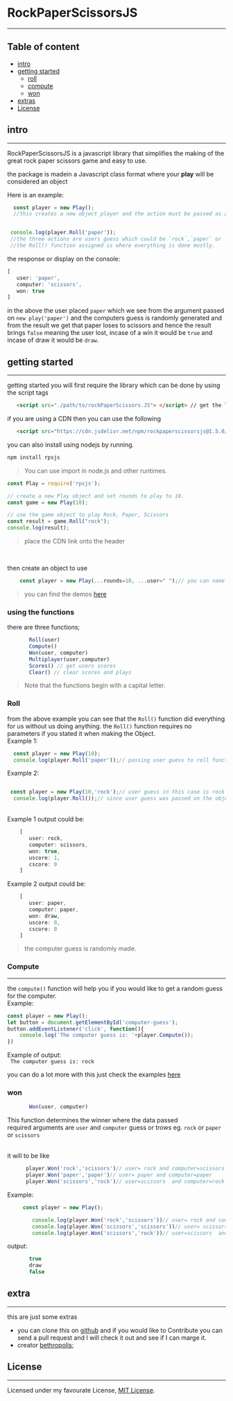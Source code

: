 # RockPaperScissorsJS
---

## Table of content
* [intro](#intro)
* [getting started](#getting-started)
  * [roll](#roll)
  * [compute](#compute)
  * [won](#won)
* [extras](#extras)
* [License](#license) 



## intro
---
RockPaperScissorsJS is a javascript library that simplifies the making of the great rock paper scissors game and easy to use. 
<p> the package is madein a Javascript class format where your <b>play</b> will be considered an object</p>
Here is an example:

```js 
  const player = new Play(); 
  //this creates a new object player and the action must be passed as an argument


 console.log(player.Roll('paper'));  
 //the three actions are users guess which could be `rock`,`paper` or `scissors`
 //the Roll() function assigned is where everything is done mostly.
 ```

the response or display on the console:

   ```js
   [
      user: 'paper',
      computer: 'scissors',
      won: true
   ]
   ```
   

   in the above the user placed `paper` which we see from the argument passed on `new play('paper')` and the computers guess is randomly generated and
   from the result we get that paper loses to scissors and hence the result brings `false` meaning the user lost, incase of a win it would be `true` and incase of draw it would be `draw`.
  
## getting started
---
getting started you will first require the library which can be done by using the script tags

```html
   <script src="./path/to/rockPaperScissors.JS"> </script> // get the library from the path where it's located
```
if you are using a CDN then you can use the following
```html
   <script src="https://cdn.jsdelivr.net/npm/rockpaperscissorsjs@1.5.0/rockPaperScissors.min.js"></script> 

```

you can also install using nodejs by running.

```bash
npm install rpsjs
```

> You can use import in node.js and other runtimes.

```js
const Play = require('rpsjs');

// create a new Play object and set rounds to play to 10.
const game = new Play(10);

// use the game object to play Rock, Paper, Scissors
const result = game.Roll("rock");
console.log(result);
```

> place the CDN link onto the header 
<br> 

then create an object to use
```js
    const player = new Play(...rounds=10, ...user=" ");// you can name it anything other than player

````
> you can find the demos [here](https://bethropolis.github.io/rockPaperScissorsJS)<br>

### using the functions
there are three functions; 
```js
       Roll(user)
       Compute()
       Won(user, computer)
       Multiplayer(user,computer)
       Scores() // get users scores
       Clear() // clear scores and plays
```

> Note that the functions begin with a capital letter.

### Roll

from the above example you can see that the `Roll()` function did everything for us without us doing anything.
the `Roll()` function requires no parameters if you stated it when making the Object.<br>
Example 1:
```js
  const player = new Play(10);
  console.log(player.Roll('paper'));// passing user guess to roll function (recommended)

```
Example 2:
```js

 const player = new Play(10,'rock');// user guess in this case is rock
  console.log(player.Roll());// since user guess was passed on the object there is no need to redo that again
``` 
<br>
Example 1 output could be:

```js
    [
       user: rock,
       computer: scissors,
       won: true,
       uscore: 1,
       cscore: 0
    ]
```

Example 2 output could be:

```js
    [
       user: paper,
       computer: paper,
       won: draw,
       uscore: 0,
       cscore: 0
    ]
```
> the computer guess is randomly made.



### Compute
---
  the `compute()` function will help you if you would like to get a random guess for the computer.<br>
  Example:
  ```js
  const player = new Play();
  let button = document.getElementById('computer-guess');
  button.addEventListener('click', function(){
      console.log('The computer guess is: '+player.Compute());
  })

  ```

  Example of output:<br>
  ` The computer guess is: rock`
<br>

you can do a lot more with this just check the examples [here](https://bethropolis.github.io/rockPaperScissorsJS)<br>

### won
  ```js    
         Won(user, computer)          
  ```
   This function determines the winner where the data passed <br>
   required arguments are `user` and `computer` guess or trows eg. `rock` or `paper` or `scissors`<br>
 <br>
 
   it will to be like
  ```js
        player.Won('rock','scissors')// user= rock and computer=scissors
        player.Won('paper','paper')// user= paper and computer=paper
        player.Won('scissors','rock')// user=scissors  and computer=rock
  ```

Example:
```js
     const player = new Play();

        console.log(player.Won('rock','scissors'))// user= rock and computer=scissors
        console.log(player.Won('scissors','scissors'))// user= scissors and computer=scissors
        console.log(player.Won('scissors','rock'))// user=scissors  and computer=rock 
```
output:
```js
       true
       draw
       false
```


 
## extra
---
this are just some extras 
* you can clone this on [github](https://github.com/bethropolis/rockPaperScissorsJS) and if you would like to Contribute you can send  a pull request and I will check it out and see if I can marge it. 
* creator [bethropolis](https://github.com/bethropolis);

## License 
---
Licensed under my favourate License, [MIT License](./LICENCE).

